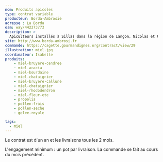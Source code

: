 ```yaml
---
nom: Produits apicoles
type: contrat variable
producteur: Borda-Ambrosie
adresse : La Borda
osm: way/442273773
description: >
  Apiculteurs installés à Sillas dans la région de Langon, Nicolas et Guillaume produisent du miel et des produits dérivés des ruches en agriculture biologique.
site: http://www.borda-ambrosi.fr
commande: https://cagette.gourmandignes.org/contract/view/29
illustration: miel.jpg
coordinateur: Isabelle
produits:
    - miel-bruyere-cendree
    - miel-acacia
    - miel-bourdaine 
    - miel-chataignier
    - miel-bruyere-callune
    - miel-chataignier
    - miel-rhododendron
    - miel-fleur-ete
    - propolis
    - pollen-frais
    - pollen-seche
    - gelee-royale

tags:
  - miel
---
```


Le contrat est d'un an et les livraisons tous les 2 mois. 

L'engagement minimum : un pot par livraison. La commande se fait au cours du mois précédent.